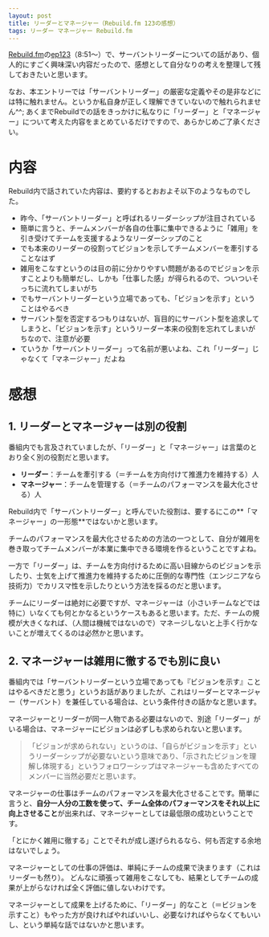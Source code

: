 ```yaml
---
layout: post
title: リーダーとマネージャー（Rebuild.fm 123の感想）
tags: リーダー マネージャー Rebuild.fm
---
```


[Rebuild.fm](http://rebuild.fm/)の[ep123](http://rebuild.fm/123/)（8:51〜）で、サーバントリーダーについての話があり、個人的にすごく興味深い内容だったので、感想として自分なりの考えを整理して残しておきたいと思います。

なお、本エントリーでは「サーバントリーダー」の厳密な定義やその是非などには特に触れません。というか私自身が正しく理解できていないので触れられません^^;
あくまでRebuildでの話をきっかけに私なりに「リーダー」と「マネージャー」について考えた内容をまとめているだけですので、あらかじめご了承ください。

# 内容

Rebuild内で話されていた内容は、要約するとおおよそ以下のようなものでした。

* 昨今、「サーバントリーダー」と呼ばれるリーダーシップが注目されている
* 簡単に言うと、チームメンバーが各自の仕事に集中できるように「雑用」を引き受けてチームを支援するようなリーダーシップのこと
* でも本来のリーダーの役割ってビジョンを示してチームメンバーを牽引することなはず
* 雑用をこなすというのは目の前に分かりやすい問題があるのでビジョンを示すことよりも簡単だし、しかも「仕事した感」が得られるので、ついついそっちに流れてしまいがち
* でもサーバントリーダーという立場であっても、「ビジョンを示す」ということはやるべき
* サーバント型を否定するつもりはないが、盲目的にサーバント型を追求してしまうと、「ビジョンを示す」というリーダー本来の役割を忘れてしまいがちなので、注意が必要
* ていうか「サーバントリーダー」って名前が悪いよね、これ「リーダー」じゃなくて「マネージャー」だよね

# 感想

## 1. リーダーとマネージャーは別の役割

番組内でも言及されていましたが、「リーダー」と「マネージャー」は言葉のとおり全く別の役割だと思います。

* **リーダー**：チームを牽引する（＝チームを方向付けて推進力を維持する）人
* **マネージャー**：チームを管理する（＝チームのパフォーマンスを最大化させる）人

Rebuild内で「サーバントリーダー」と呼んでいた役割は、要するにこの**「マネージャー」の一形態**ではないかと思います。

チームのパフォーマンスを最大化させるための方法の一つとして、自分が雑用を巻き取ってチームメンバーが本業に集中できる環境を作るということですよね。

一方で「リーダー」は、チームを方向付けるために高い目線からのビジョンを示したり、士気を上げて推進力を維持するために圧倒的な専門性（エンジニアなら技術力）でカリスマ性を示したりという方法を採るのだと思います。

チームにリーダーは絶対に必要ですが、マネージャーは（小さいチームなどでは特に）いなくても何とかなるというケースもあると思います。ただ、チームの規模が大きくなれば、（人間は機械ではないので）マネージしないと上手く行かないことが増えてくるのは必然かと思います。

## 2. マネージャーは雑用に徹するでも別に良い

番組内では「サーバントリーダーという立場であっても『ビジョンを示す』ことはやるべきだと思う」というお話がありましたが、これはリーダーとマネージャー（サーバント）を兼任している場合は、という条件付きの話かなと思います。

マネージャーとリーダーが同一人物である必要はないので、別途「リーダー」がいる場合は、マネージャーにビジョンは必ずしも求められないと思います。

> 「ビジョンが求められない」というのは、「自らがビジョンを示す」というリーダーシップが必要ないという意味であり、「示されたビジョンを理解し体現する」というフォロワーシップはマネージャーも含めたすべてのメンバーに当然必要だと思います。

マネージャーの仕事はチームのパフォーマンスを最大化させることです。簡単に言うと、**自分一人分の工数を使って、チーム全体のパフォーマンスをそれ以上に向上させること**が出来れば、マネージャーとしては最低限の成功ということです。

「とにかく雑用に徹する」ことでそれが成し遂げられるなら、何も否定する余地はないでしょう。

マネージャーとしての仕事の評価は、単純にチームの成果で決まります（これはリーダーも然り）。
どんなに頑張って雑用をこなしても、結果としてチームの成果が上がらなければ全く評価に値しないわけです。

マネージャーとして成果を上げるために、「リーダー」的なこと（＝ビジョンを示すこと）もやった方が良ければやればいいし、必要なければやらなくてもいいし、という単純な話ではないかと思います。
